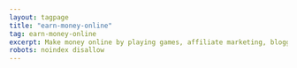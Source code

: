 ```yaml
---
layout: tagpage
title: "earn-money-online"
tag: earn-money-online
excerpt: Make money online by playing games, affiliate marketing, blogging, and referrals
robots: noindex disallow
---
```

